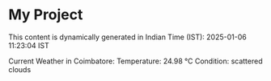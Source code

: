 # My Project

This content is dynamically generated in Indian Time (IST): 2025-01-06 11:23:04 IST


Current Weather in Coimbatore:
Temperature: 24.98 °C
Condition: scattered clouds
